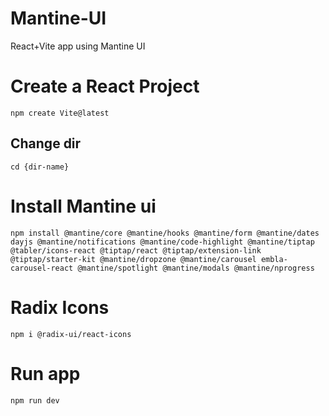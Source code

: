 # Mantine-UI
React+Vite app using Mantine UI

# Create a React Project
`npm create Vite@latest`

## Change dir
`cd {dir-name}`

# Install Mantine ui
`npm install @mantine/core @mantine/hooks @mantine/form @mantine/dates dayjs @mantine/notifications @mantine/code-highlight @mantine/tiptap @tabler/icons-react @tiptap/react @tiptap/extension-link @tiptap/starter-kit @mantine/dropzone @mantine/carousel embla-carousel-react @mantine/spotlight @mantine/modals @mantine/nprogress`

# Radix Icons
`npm i @radix-ui/react-icons`

# Run app
`npm run dev`
